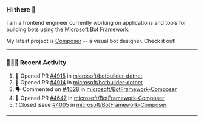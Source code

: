### Hi there 👋

I am a frontend engineer currently working on applications and tools for building bots using the [Microsoft Bot Framework](https://dev.botframework.com/).

My latest project is [Composer](https://github.com/microsoft/BotFramework-Composer) -- a visual bot designer. Check it out!

---

### 👨🏻‍💻 Recent Activity

<!--START_SECTION:activity-->
1. 💪 Opened PR [#4915](https://github.com/microsoft/botbuilder-dotnet/pull/4915) in [microsoft/botbuilder-dotnet](https://github.com/microsoft/botbuilder-dotnet)
2. 💪 Opened PR [#4914](https://github.com/microsoft/botbuilder-dotnet/pull/4914) in [microsoft/botbuilder-dotnet](https://github.com/microsoft/botbuilder-dotnet)
3. 🗣 Commented on [#4628](https://github.com/microsoft/BotFramework-Composer/issues/4628) in [microsoft/BotFramework-Composer](https://github.com/microsoft/BotFramework-Composer)
4. 💪 Opened PR [#4647](https://github.com/microsoft/BotFramework-Composer/pull/4647) in [microsoft/BotFramework-Composer](https://github.com/microsoft/BotFramework-Composer)
5. ❗️ Closed issue [#4005](https://github.com/microsoft/BotFramework-Composer/issues/4005) in [microsoft/BotFramework-Composer](https://github.com/microsoft/BotFramework-Composer)
<!--END_SECTION:activity-->

---

<!--
**a-b-r-o-w-n/a-b-r-o-w-n** is a ✨ _special_ ✨ repository because its `README.md` (this file) appears on your GitHub profile.

Here are some ideas to get you started:

- 🔭 I’m currently working on ...
- 🌱 I’m currently learning ...
- 👯 I’m looking to collaborate on ...
- 🤔 I’m looking for help with ...
- 💬 Ask me about ...
- 📫 How to reach me: ...
- 😄 Pronouns: ...
- ⚡ Fun fact: ...
-->
